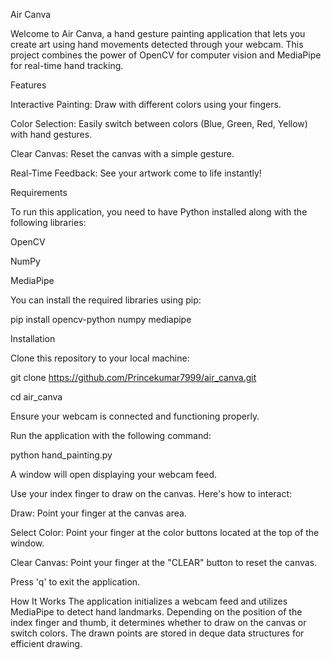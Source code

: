 Air Canva

Welcome to Air Canva, a hand gesture painting application that lets you create art using hand movements detected through your webcam. This project combines the power of OpenCV for computer vision and MediaPipe for real-time hand tracking.


Features

Interactive Painting: Draw with different colors using your fingers.

Color Selection: Easily switch between colors (Blue, Green, Red, Yellow) with hand gestures.

Clear Canvas: Reset the canvas with a simple gesture.

Real-Time Feedback: See your artwork come to life instantly!


Requirements


To run this application, you need to have Python installed along with the following libraries:

OpenCV

NumPy

MediaPipe


You can install the required libraries using pip:


pip install opencv-python numpy mediapipe


Installation


Clone this repository to your local machine:


git clone https://github.com/Princekumar7999/air_canva.git


cd air_canva

Ensure your webcam is connected and functioning properly.

Run the application with the following command:

python hand_painting.py

A window will open displaying your webcam feed.


Use your index finger to draw on the canvas. Here's how to interact:


Draw: Point your finger at the canvas area.

Select Color: Point your finger at the color buttons located at the top of the window.

Clear Canvas: Point your finger at the "CLEAR" button to reset the canvas.

Press 'q' to exit the application.

How It Works
The application initializes a webcam feed and utilizes MediaPipe to detect hand landmarks.
Depending on the position of the index finger and thumb, it determines whether to draw on the canvas or switch colors.
The drawn points are stored in deque data structures for efficient drawing.
